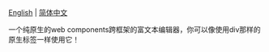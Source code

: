 [English](./README.md) | [简体中文](./README.zh-CN.md)

一个纯原生的web components跨框架的富文本编辑器，你可以像使用div那样的原生标签一样使用它！